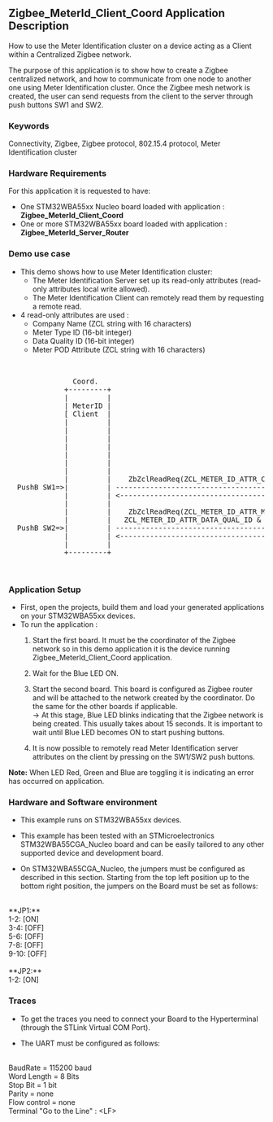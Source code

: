 ## __Zigbee_MeterId_Client_Coord Application Description__

How to use the Meter Identification cluster on a device acting as a Client within a Centralized Zigbee network.
    
The purpose of this application is to show how to create a Zigbee centralized network, and how to communicate from one node to another one using  Meter Identification cluster. Once the Zigbee mesh network is created, the user can send requests from the client to the server through push buttons SW1 and SW2.

### __Keywords__

Connectivity, Zigbee, Zigbee protocol, 802.15.4 protocol, Meter Identification cluster  

### __Hardware Requirements__

For this application it is requested to have:  

* One STM32WBA55xx Nucleo board loaded with application : **Zigbee_MeterId_Client_Coord**  
* One or more STM32WBA55xx board loaded with application : **Zigbee_MeterId_Server_Router**  

### __Demo use case__

* This demo shows how to use Meter Identification cluster:  
	* The Meter Identification Server set up its read-only attributes (read-only attributes local write allowed).  
	* The Meter Identification Client can remotely read them by requesting a remote read.  
* 4 read-only attributes are used :
	* Company Name (ZCL string with 16 characters)  
	* Meter Type ID (16-bit integer)  
	* Data Quality ID (16-bit integer)  
	* Meter POD Attribute (ZCL string with 16 characters)  
	
<pre>
    

               Coord.                                                                  Router
             +---------+                                                             +---------+
             |         |                                                             |         |                                       
             | MeterID |                                                             | MeterID |
             [ Client  |                                                             | Server  |  During MeterId Server Init :
             |         |                                                             |         |  <-- ZbZclAttrStringWriteShort(ZCL_METER_ID_ATTR_COMPANY_NAME)
             |         |                                                             |         |  <-- ZbZclAttrIntegerWrite(ZCL_METER_ID_ATTR_METER_TYPE_ID)
             |         |                                                             |         |  <-- ZbZclAttrIntegerWrite(ZCL_METER_ID_ATTR_DATA_QUAL_ID)
             |         |                                                             |         |  <-- ZbZclAttrStringWriteShort(ZCL_METER_ID_ATTR_POD)
             |         |                                                             |         |
             |         |                                                             |         |
             |         |                                                             |         |
             |         |    ZbZclReadReq(ZCL_METER_ID_ATTR_COMPANY_NAME)             |         |
  PushB SW1=>|         | ----------------------------------------------------------> |         |
             |         | <---------------------------------------------------------- |         |
             |         |                                                             |         | 
             |         |    ZbZclReadReq(ZCL_METER_ID_ATTR_METER_TYPE_ID,            |         |
             |         |   ZCL_METER_ID_ATTR_DATA_QUAL_ID & ZCL_METER_ID_ATTR_POD)   |         |
  PushB SW2=>|         | ----------------------------------------------------------> |         |
             |         | <---------------------------------------------------------- |         |
             |         |                                                             |         |
             +---------+                                                             +---------+
  

</pre> 

### __Application Setup__

* First, open the projects, build them and load your generated applications on your STM32WBA55xx devices.
* To run the application :
	1. Start the first board. It must be the coordinator of the Zigbee network so in this demo application it is the device running Zigbee_MeterId_Client_Coord application.  

	2. Wait for the Blue LED ON.  

	3. Start the second board. This board is configured as Zigbee router and will be attached to the network created by the coordinator.
Do the same for the other boards if applicable.  
&rarr; At this stage, Blue LED blinks indicating that the Zigbee network is being created. This usually takes about 15 seconds. It is important to wait until Blue LED becomes ON to start pushing buttons.  

	4. It is now possible to remotely read Meter Identification server attributes on the client by pressing on the SW1/SW2 push buttons.  
	   
**Note:** When LED Red, Green and Blue are toggling it is indicating an error has occurred on application.

### __Hardware and Software environment__


* This example runs on STM32WBA55xx devices.  

* This example has been tested with an STMicroelectronics STM32WBA55CGA_Nucleo board and can be easily tailored to any other supported device and development board.  

* On STM32WBA55CGA_Nucleo, the jumpers must be configured as described in this section. Starting from the top left position up to the bottom right position, the jumpers on the Board must be set as follows:
<br>    
**JP1:**</br>
1-2:  [ON]</br>
3-4:  [OFF]</br>
5-6:  [OFF]</br>
7-8:  [OFF]</br>
9-10: [OFF]</br>
<br>
**JP2:**</br>
1-2:  [ON]  

### __Traces__

* To get the traces you need to connect your Board to the Hyperterminal (through the STLink Virtual COM Port).  

* The UART must be configured as follows:  
<br>
BaudRate       = 115200 baud</br>
Word Length    = 8 Bits</br>
Stop Bit       = 1 bit</br>
Parity         = none</br>
Flow control   = none</br>
Terminal   "Go to the Line" : &lt;LF&gt;  

